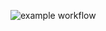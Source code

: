 ![example workflow](https://github.com/WildCodeSchool/2104-wns-remote-alphas/actions/workflows/ci.yml/badge.svg)
